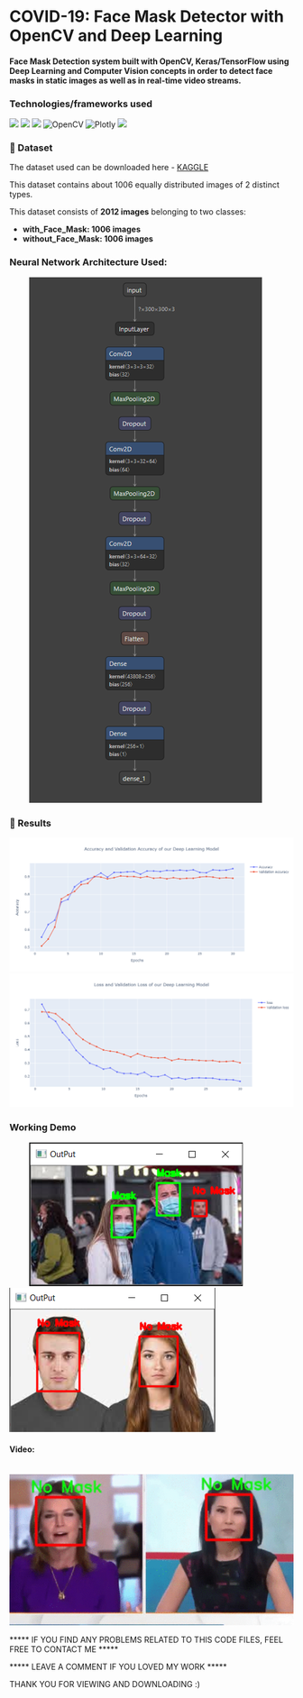 # COVID-19: Face Mask Detector with OpenCV and Deep Learning

#### Face Mask Detection system built with OpenCV, Keras/TensorFlow using Deep Learning and Computer Vision concepts in order to detect face masks in static images as well as in real-time video streams.

### Technologies/frameworks used

<img src="https://img.shields.io/badge/python%20-%2314354C.svg?&style=for-the-badge&logo=python&logoColor=white"/> <img src="https://img.shields.io/badge/Keras%20-%23D00000.svg?&style=for-the-badge&logo=Keras&logoColor=white"/> <img src="https://img.shields.io/badge/TensorFlow%20-%23FF6F00.svg?&style=for-the-badge&logo=TensorFlow&logoColor=white" /> ![OpenCV](https://img.shields.io/badge/Opencv-red.svg?&style=for-the-badge&logo=open-source-initiative&logoColor=white) ![Plotly](https://img.shields.io/badge/Plotly-49587c.svg?&style=for-the-badge&logo=power-bi&logoColor=white) <img src="https://img.shields.io/badge/Jupyter%20-%23F37626.svg?&style=for-the-badge&logo=Jupyter&logoColor=white"/>

### :file_folder: Dataset
The dataset used can be downloaded here - [KAGGLE](https://www.kaggle.com/prithwirajmitra/covid-face-mask-detection-dataset)

This dataset contains about 1006 equally distributed images of 2 distinct types.

This dataset consists of __2012 images__ belonging to two classes:
*	__with_Face_Mask: 1006 images__
*	__without_Face_Mask: 1006 images__

### Neural Network Architecture Used:
&nbsp;&nbsp;&nbsp;&nbsp;&nbsp;&nbsp;&nbsp;&nbsp;
![](https://github.com/SubashGupta/Covid19-FaceMaskDetector/blob/main/Docs/architecture.PNG)


### :key: Results
![](https://github.com/SubashGupta/Covid19-FaceMaskDetector/blob/main/Docs/accuracy.png)
![](https://github.com/SubashGupta/Covid19-FaceMaskDetector/blob/main/Docs/loss.png)

### Working Demo
&nbsp;&nbsp;&nbsp;&nbsp;&nbsp;&nbsp;&nbsp;&nbsp;
![](https://github.com/SubashGupta/Covid19-FaceMaskDetector/blob/main/Docs/multiplemasksgithubop.PNG) ![](https://github.com/SubashGupta/Covid19-FaceMaskDetector/blob/main/Docs/nomaskgithubop.PNG)


#### Video:
&nbsp;&nbsp;&nbsp;&nbsp;&nbsp;&nbsp;&nbsp;&nbsp;&nbsp;&nbsp;&nbsp;&nbsp;&nbsp;&nbsp;&nbsp;&nbsp;&nbsp;&nbsp;&nbsp;&nbsp;&nbsp;&nbsp;&nbsp;&nbsp;&nbsp;&nbsp;&nbsp;&nbsp;&nbsp;
![Live Demo](https://github.com/SubashGupta/Covid19-FaceMaskDetector/blob/main/Docs/gitttt.gif)




***** IF YOU FIND ANY PROBLEMS RELATED TO THIS CODE FILES, FEEL FREE TO CONTACT ME *****

***** LEAVE A COMMENT IF YOU LOVED MY WORK *****

THANK YOU FOR VIEWING AND DOWNLOADING :)
